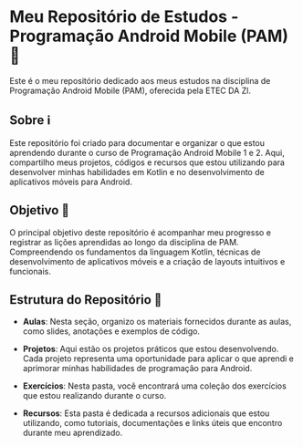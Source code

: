 # Meu Repositório de Estudos - Programação Android Mobile (PAM) 📱

 Este é o meu repositório dedicado aos meus estudos na disciplina de Programação Android Mobile (PAM), oferecida pela ETEC DA Zl.

## Sobre ℹ️

Este repositório foi criado para documentar e organizar o que estou aprendendo durante o curso de Programação Android Mobile 1 e 2. Aqui, compartilho meus projetos, códigos e recursos que estou utilizando para desenvolver minhas habilidades em Kotlin e no desenvolvimento de aplicativos móveis para Android.

## Objetivo 🎯

O principal objetivo deste repositório é acompanhar meu progresso e registrar as lições aprendidas ao longo da disciplina de PAM. Compreendendo os fundamentos da linguagem Kotlin, técnicas de desenvolvimento de aplicativos móveis e a criação de layouts intuitivos e funcionais.

## Estrutura do Repositório 📂

- **Aulas**: Nesta seção, organizo os materiais fornecidos durante as aulas, como slides, anotações e exemplos de código.

- **Projetos**: Aqui estão os projetos práticos que estou desenvolvendo. Cada projeto representa uma oportunidade para aplicar o que aprendi e aprimorar minhas habilidades de programação para Android.
  
- **Exercícios**: Nesta pasta, você encontrará uma coleção dos exercícios que estou realizando durante o curso.

- **Recursos**: Esta pasta é dedicada a recursos adicionais que estou utilizando, como tutoriais, documentações e links úteis que encontro durante meu aprendizado.


